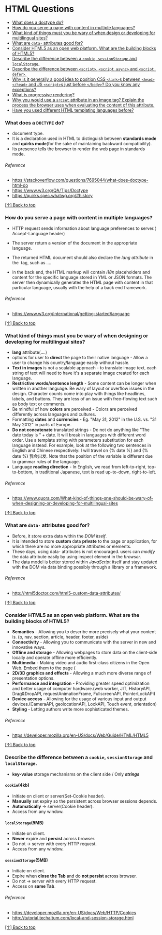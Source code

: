 # HTML Questions

* [What does a doctype do?](#what-does-a-doctype-do)
* [How do you serve a page with content in multiple languages?](#how-do-you-serve-a-page-with-content-in-multiple-languages)
* [What kind of things must you be wary of when design or developing for multilingual sites?](#what-kind-of-things-must-you-be-wary-of-when-designing-or-developing-for-multilingual-sites)
* [What are `data-` attributes good for?](#what-are-data--attributes-good-for)
* [Consider HTML5 as an open web platform. What are the building blocks of HTML5?](#consider-html5-as-an-open-web-platform-what-are-the-building-blocks-of-html5)
* [Describe the difference between a `cookie`, `sessionStorage` and `localStorage`.](#describe-the-difference-between-a-cookie-sessionstorage-and-localstorage)
* [Describe the difference between `<script>`, `<script async>` and `<script defer>`.](#describe-the-difference-between-script-script-async-and-script-defer)
* [Why is it generally a good idea to position CSS `<link>`s between `<head></head>` and JS `<script>`s just before `</body>`? Do you know any exceptions?](#why-is-it-generally-a-good-idea-to-position-css-links-between-headhead-and-js-scripts-just-before-body-do-you-know-any-exceptions)
* [What is progressive rendering?](#what-is-progressive-rendering)
* [Why you would use a `srcset` attribute in an image tag? Explain the process the browser uses when evaluating the content of this attribute.](#why-you-would-use-a-srcset-attribute-in-an-image-tag-explain-the-process-the-browser-uses-when-evaluating-the-content-of-this-attribute)
* [Have you used different HTML templating languages before?](#have-you-used-different-html-templating-languages-before)


### What does a `DOCTYPE` do?

-	document type.
-	It is a declaration used in HTML to distinguish between **standards mode** and **quirks mode**(for the sake of maintaining backward compatibility).
-	Its presence tells the browser to render the web page in standards mode.

###### Reference
* https://stackoverflow.com/questions/7695044/what-does-doctype-html-do
* https://www.w3.org/QA/Tips/Doctype
* https://quirks.spec.whatwg.org/#history

[[↑] Back to top](#html-questions)


### How do you serve a page with content in multiple languages?

-	HTTP request sends information about language preferences to server.( Accept-Language header)
-	The server return a version of the document in the appropriate language.
-	The returned HTML document should also declare the *lang attribute* in the <html> tag, such as <html lang="en">...</html>.

-	In the back end, the HTML markup will contain *i18n* placeholders and content for the specific language stored in YML or JSON formats. The server then dynamically generates the HTML page with content in that particular language, usually with the help of a back end framework.

###### Reference
* https://www.w3.org/International/getting-started/language

[[↑] Back to top](#html-questions)


### What kind of things must you be wary of when designing or developing for multilingual sites?

-	**lang** attribute(<html lang="en">...</html>.)
-	options for user to **direct** the page to their native language - Allow a user to change his country/language easily without hassle.
-	**Text in images** is not a scalable approach - to translate image text, each string of text will need to have it's a separate image created for each language.
-	**Restrictive words/sentence length** - Some content can be longer when written in another language. Be wary of layout or overflow issues in the design. Character counts come into play with things like headlines, labels, and buttons. They are less of an issue with free-flowing text such as body text or comments.
-	Be mindful of how **colors** are perceived - Colors are perceived differently across languages and cultures.
-	Formatting **dates** and **currencies** - Eg. "May 31, 2012" in the U.S. vs. "31 May 2012" in parts of Europe.
-	**Do not concatenate** translated strings - Do not do anything like "The date today is " + date. It will break in languages with different word order. Use a template string with parameters substitution for each language instead. For example, look at the following two sentences in English and Chinese respectively: I will travel on {% date %} and {% date %} 我会出发. Note that the position of the variable is different due to grammar rules of the language.
-	Language **reading direction** - In English, we read from left-to-right, top-to-bottom, in traditional Japanese, text is read up-to-down, right-to-left.

###### Reference
* https://www.quora.com/What-kind-of-things-one-should-be-wary-of-when-designing-or-developing-for-multilingual-sites

[[↑] Back to top](#html-questions)


### What are `data-` attributes good for?

-	Before, it store extra data within the *DOM itself*.
-	It is intended to store **custom** data **private** to the page or application, for which there are no more appropriate attributes or elements.
-	These days, using data- attributes is not encouraged. users can *modify* the data attribute easily by using inspect element in the *browser*.
-	The data model is better stored within *JavaScript* itself and stay updated with the DOM via data binding possibly through a library or a framework.

###### Reference
* http://html5doctor.com/html5-custom-data-attributes/

[[↑] Back to top](#html-questions)


### Consider HTML5 as an open web platform. What are the building blocks of HTML5?

-	**Semantics** - Allowing you to describe more precisely what your content is. (p, nav, section, article, header, footer, aside)
-	**Connectivity** - Allowing you to communicate with the server in new and innovative ways.
-	**Offline and storage** - Allowing webpages to store data on the client-side locally and operate offline more efficiently.
-	**Multimedia** - Making video and audio first-class citizens in the Open Web. Embed them to the page (<audio><vedio>elements, webRTC, CameraAPI)
-	**2D/3D graphics and effects** - Allowing a much more diverse range of presentation options.<canvas>
-	**Performance and integration** - Providing greater speed optimization and better usage of computer hardware.(web worker, JIT, HistoryAPI, Drag&DropAPI, requestAnimationFrame, FullscreenAPI, PointerLockAPI)
-	**Device access** - Allowing for the usage of various input and output devices.(CameraAPI, geolocationAPI, LockAPI, Touch event, orientation)
-	**Styling** - Letting authors write more sophisticated themes.

###### Reference
* https://developer.mozilla.org/en-US/docs/Web/Guide/HTML/HTML5

[[↑] Back to top](#html-questions)


### Describe the difference between a `cookie`, `sessionStorage` and `localStorage`.

- **key-value** storage mechanisms on the client side / Only ***strings***
#### `cookie`(4kb)
- Initiate on client or server(Set-Cookie header).
- **Manually** set expiry so the persistent across browser sessions depends.
- **Automatically** -> server(Cookie header).
- Access from any window.
#### `localStorage`(5MB)
- Initiate on client.
- **Never** expire and **persist** across browser.
- Do not -> server with every HTTP request.
- Access from any window.
#### `sessionStorage`(5MB)
- Initiate on client.
- Expire when **close the Tab** and do **not persist** across browser.
- Do not -> server with every HTTP request.
- Access on **same Tab**.

###### Reference
* https://developer.mozilla.org/en-US/docs/Web/HTTP/Cookies
* http://tutorial.techaltum.com/local-and-session-storage.html

[[↑] Back to top](#html-questions)
